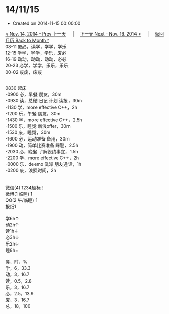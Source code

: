 # 14/11/15

- Created on 2014-11-15 00:00:00

[< Nov. 14, 2014 - Prev 上一天](/lifelogs/2014/11/d14.md) &nbsp; &nbsp; | &nbsp; &nbsp; [下一天 Next - Nov. 16, 2014 >](/lifelogs/2014/11/d16.md) &nbsp; &nbsp; |  &nbsp; &nbsp; [返回月历 Back to Month ^](/lifelogs/2014/11/index.md)
<br/>08-11 废必，读学，学学，学乐<br/>12-15 学学，学学，学乐，废必<br/>16-19 动动，动动，动动，必必<br/>20-23 必学，学学，乐乐，乐乐<br/>00-02 废废，废废<div><br/></div>0830 起床<br/>-0900 必，早餐 朋友，30m<br/>-0930 读，总结 日记 计划 读报，30m<br/>-1130 学，more effective C++，2h<br/>-1200 乐，午餐 朋友，30m<br/>-1430 学，more effective C++，2.5h<br/>-1500 乐，睡觉 新浪offer，30m<br/>-1530 废，睡觉，30m<br/>-1600 必，运动准备 备用，30m<br/>-1900 动，简单比赛准备 踩毽，2.5h<br/>-2030 必，晚餐 了解毁约事宜，1.5h<br/>-2200 学，more effective C++，2h<br/>-0000 乐，deemo 洗澡 朋友通话，1h<br/>-0200 废，浪费时间，2h<div><br/></div><div><br/></div>微信(4) 1234超标！<br/>微博(1 临睡) 1<br/>QQ(2 午/临睡) 1<br/>报纸1<div><br/></div>学6h↑ <br/>动2h↑ <br/>读1h↓ <br/>必3h↓ <br/>乐2h↓ <br/>睡8h=<div><br/></div>类，时，%<br/>学，6，33.3<br/>动，3，16.7<br/>读，0.5，2.8<br/>乐，3，16.7<br/>必，2.5，13.9<br/>废，3，16.7<br/>总，18，100</div>
